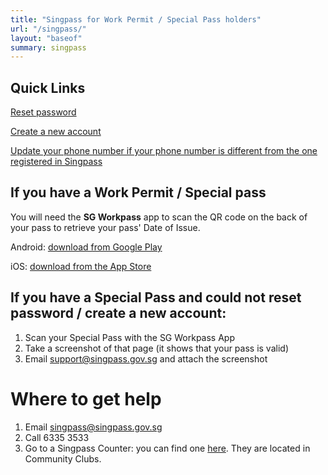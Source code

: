 ```yaml
---
title: "Singpass for Work Permit / Special Pass holders"
url: "/singpass/"
layout: "baseof"
summary: singpass
---
```

## Quick Links

[Reset password](https://www.singpass.gov.sg/home/ui/online-reset-password/user-detail)

[Create a new account](https://www.singpass.gov.sg/home/ui/register/instructions)

[Update your phone number if your phone number is different from the one registered in Singpass](https://www.singpass.gov.sg/home/ui/update-mobile)

## If you have a Work Permit / Special pass

You will need the **SG Workpass** app to scan the QR code on the back of your pass to retrieve your pass' Date of Issue. 

Android: [download from Google Play](https://play.google.com/store/apps/details?id=sg.gov.mom.sgworkpass&hl=en&gl=US&pli=1)

iOS: [download from the App Store](https://apps.apple.com/sg/app/sgworkpass/id1274061632)

## If you have a Special Pass and could not reset password / create a new account:

1. Scan your Special Pass with the SG Workpass App
2. Take a screenshot of that page (it shows that your pass is valid)
3. Email support@singpass.gov.sg and attach the screenshot

# Where to get help

1. Email singpass@singpass.gov.sg
2. Call 6335 3533
3. Go to a Singpass Counter: you can find one [here](https://www.singpass.gov.sg/home/ui/counter-locations). They are located in Community Clubs.